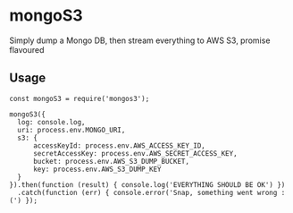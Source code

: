 # mongoS3
Simply dump a Mongo DB, then stream everything to AWS S3, promise flavoured

## Usage

```es6
const mongoS3 = require('mongos3');

mongoS3({
  log: console.log,
  uri: process.env.MONGO_URI,
  s3: {
      accessKeyId: process.env.AWS_ACCESS_KEY_ID,
      secretAccessKey: process.env.AWS_SECRET_ACCESS_KEY,
      bucket: process.env.AWS_S3_DUMP_BUCKET,
      key: process.env.AWS_S3_DUMP_KEY
  }
}).then(function (result) { console.log('EVERYTHING SHOULD BE OK') })
  .catch(function (err) { console.error('Snap, something went wrong :(') });
```
